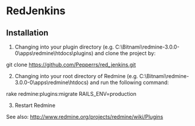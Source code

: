 # RedJenkins

## Installation

1. Changing into your plugin directory (e.g. C:\Bitnami\redmine-3.0.0-0\apps\redmine\htdocs\plugins) and clone the project by:

git clone https://github.com/Pepperrs/red_jenkins.git

2. Changing into your root directory of Redmine (e.g. C:\Bitnami\redmine-3.0.0-0\apps\redmine\htdocs) and run the following command:

rake redmine:plugins:migrate RAILS_ENV=production

3. Restart Redmine

See also: http://www.redmine.org/projects/redmine/wiki/Plugins

